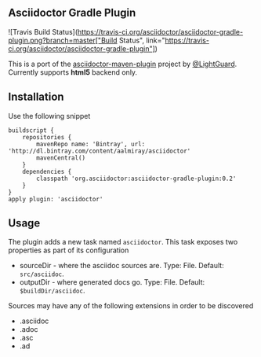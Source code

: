 Asciidoctor Gradle Plugin
-------------------------

![Travis Build Status](https://travis-ci.org/asciidoctor/asciidoctor-gradle-plugin.png?branch=master["Build Status", link="https://travis-ci.org/asciidoctor/asciidoctor-gradle-plugin"])

This is a port of the [asciidoctor-maven-plugin][1] project by [@LightGuard][2]. Currently supports **html5** backend only.

Installation
------------

Use the following snippet

    buildscript {
        repositories {
            mavenRepo name: 'Bintray', url: 'http://dl.bintray.com/content/aalmiray/asciidoctor'
            mavenCentral()
        }
        dependencies {
            classpath 'org.asciidoctor:asciidoctor-gradle-plugin:0.2'
        }
    }
    apply plugin: 'asciidoctor'


Usage
-----

The plugin adds a new task named `asciidoctor`. This task exposes two properties as part of its configuration

 * sourceDir - where the asciidoc sources are. Type: File. Default: `src/asciidoc`.
 * outputDir - where generated docs go. Type: File. Default: `$buildDir/asciidoc`.
 
Sources may have any of the following extensions in order to be discovered

 * .asciidoc
 * .adoc
 * .asc
 * .ad


[1]: https://github.com/asciidoctor/asciidoctor-maven-plugin
[2]: https://github.com/LightGuard
